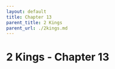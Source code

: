 ```yaml
---
layout: default
title: Chapter 13
parent_title: 2 Kings
parent_url: ./2kings.md
---
```


# 2 Kings - Chapter 13
